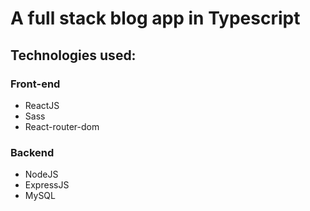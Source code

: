 # A full stack blog app in Typescript

## Technologies used:
### Front-end
- ReactJS
- Sass
- React-router-dom
### Backend
- NodeJS
- ExpressJS
- MySQL

